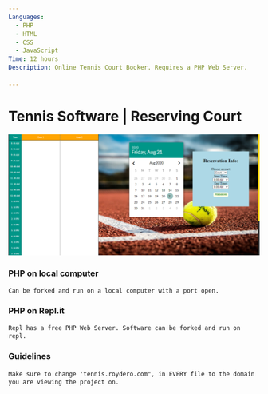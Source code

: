 ```yaml
---
Languages:
  - PHP
  - HTML
  - CSS
  - JavaScript
Time: 12 hours
Description: Online Tennis Court Booker. Requires a PHP Web Server.

---
```

# Tennis Software | Reserving Court
![RMC Dashboard Picture](RMC.PNG)

### PHP on local computer
```
Can be forked and run on a local computer with a port open.
```
### PHP on Repl.it
```
Repl has a free PHP Web Server. Software can be forked and run on repl.
```
### Guidelines
```
Make sure to change 'tennis.roydero.com", in EVERY file to the domain you are viewing the project on.
```
